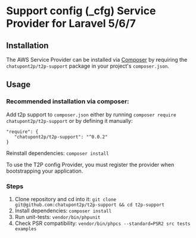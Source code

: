 # Support config (_cfg) Service Provider for Laravel 5/6/7 

## Installation

The AWS Service Provider can be installed via [Composer](http://getcomposer.org) by requiring the
`chatupont2p/t2p-support` package in your project's `composer.json`.

Usage
-----

### Recommended installation via composer:

Add t2p support to `composer.json` either by running `composer require chatupont2p/t2p-support` or by defining it manually:

    "require": {
       "chatupont2p/t2p-support": "^0.0.2"
    }

Reinstall dependencies: `composer install`

To use the T2P config Provider, you must register the provider when bootstrapping your application.

### Steps
1. Clone repository and cd into it: `git clone git@github.com:chatupont2p/t2p-support && cd t2p-support`
2. Install dependencies: `composer install`
3. Run unit-tests: `vendor/bin/phpunit`
4. Check PSR compatibility: `vendor/bin/phpcs --standard=PSR2 src tests examples`
